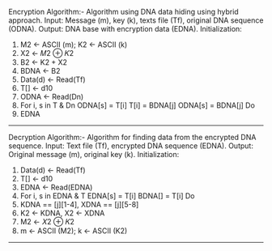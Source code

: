 Encryption Algorithm:-
Algorithm using DNA data hiding using hybrid approach.
Input: Message (m), key (k), texts file (Tf), original DNA sequence (ODNA).
Output: DNA base with encryption data (EDNA).
Initialization:
1. M2 ← ASCII (m); K2 ← ASCII (k)
2. X2 ← 𝑀2 ⊕ 𝐾2
3. B2 ← K2 + X2
4. BDNA ← B2
5. Data(d) ← Read(Tf)
6. T[] ← d10
7. ODNA ← Read(Dn)
8. For i, s in T & Dn
     ODNA[s] = T[i]
     T[i] = BDNA[j]
     ODNA[s] = BDNA[j]
   Do
9. EDNA

---------------------------------------------------------------------------------------------

Decryption Algorithm:- 
Algorithm for finding data from the encrypted DNA sequence.
Input: Text file (Tf), encrypted DNA sequence (EDNA).
Output: Original message (m), original key (k).
Initialization:
1. Data(d) ← Read(Tf)
2. T[] ← d10
3. EDNA ← Read(EDNA)
4. For i, s in EDNA & T
    EDNA[s] = T[i]
    BDNA[] = T[i]
Do
5. KDNA == [j][1-4], XDNA == [j][5-8]
6. K2 ← KDNA, X2 ← XDNA
7. M2 ← 𝑋2 ⊕ 𝐾2
8. m ← ASCII (M2); k ← ASCII (K2)
--------------------------------------------------------------------------------------------
